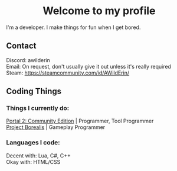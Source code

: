 <h1 align="center">Welcome to my profile</h1>

I'm a developer. I make things for fun when I get bored.

## Contact
Discord: awilderin <br>
Email: On request, don't usually give it out unless it's really required <br>
Steam: https://steamcommunity.com/id/AWildErin/ <br>

## Coding Things

### Things I currently do:
[Portal 2: Community Edition](https://portal2communityedition.com) | Programmer, Tool Programmer <br>
[Project Borealis](https://projectborealis.com/) | Gameplay Programmer <br>

### Languages I code:
Decent with: Lua, C#, C++ <br>
Okay with: HTML/CSS <br>
